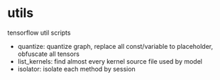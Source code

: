 utils
===

tensorflow util scripts
* quantize: quantize graph, replace all const/variable to placeholder, obfuscate all tensors
* list_kernels: find almost every kernel source file used by model
* isolator: isolate each method by session
